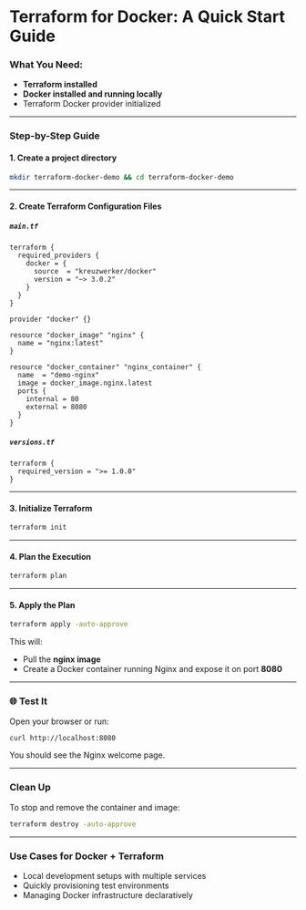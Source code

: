 
# Terraform for Docker: A Quick Start Guide

### What You Need:

* **Terraform installed**
* **Docker installed and running locally**
* Terraform Docker provider initialized

---

### Step-by-Step Guide

#### 1. **Create a project directory**

```bash
mkdir terraform-docker-demo && cd terraform-docker-demo
```

---

#### 2. **Create Terraform Configuration Files**

##### `main.tf`

```hcl
terraform {
  required_providers {
    docker = {
      source  = "kreuzwerker/docker"
      version = "~> 3.0.2"
    }
  }
}

provider "docker" {}

resource "docker_image" "nginx" {
  name = "nginx:latest"
}

resource "docker_container" "nginx_container" {
  name  = "demo-nginx"
  image = docker_image.nginx.latest
  ports {
    internal = 80
    external = 8080
  }
}
```

##### `versions.tf`

```hcl
terraform {
  required_version = ">= 1.0.0"
}
```

---

#### 3. **Initialize Terraform**

```bash
terraform init
```

---

#### 4. **Plan the Execution**

```bash
terraform plan
```

---

#### 5. **Apply the Plan**

```bash
terraform apply -auto-approve
```

This will:

* Pull the **nginx image**
* Create a Docker container running Nginx and expose it on port **8080**

---

### 🌐 Test It

Open your browser or run:

```bash
curl http://localhost:8080
```

You should see the Nginx welcome page.

---

### Clean Up

To stop and remove the container and image:

```bash
terraform destroy -auto-approve
```

---

### Use Cases for Docker + Terraform

* Local development setups with multiple services
* Quickly provisioning test environments
* Managing Docker infrastructure declaratively
